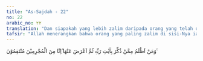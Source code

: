 ```yaml
---
title: "As-Sajdah - 22"
no: 22
arabic_no: ٢٢
translation: "Dan siapakah yang lebih zalim daripada orang yang telah diperingatkan dengan ayat-ayat Tuhannya, kemudian dia berpaling darinya? Sungguh, Kami akan memberikan balasan kepada orang-orang yang berdosa."
tafsir: "Allah menerangkan bahwa orang yang paling zalim di sisi-Nya ialah orang yang telah sampai kepadanya peringatan Allah, ayat-ayat Al-Qur'an, dan petunjuk rasul, tetapi mereka berpaling dari ajaran dan petunjuk itu karena angkuh dan penyakit dengki yang ada di dalam hatinya.\n\nPada akhir ayat ini ditegaskan bahwa Allah akan menyiksa dengan azab yang pedih setiap orang yang berbuat dosa dan maksiat.\n\nDiriwayatkan oleh Ibnu Jarir ath-thabari dari Mu'adz bin Jabal, ia berkata, \"Aku mendengar Rasulullah bersabda:\n\nTiga perkara, barang siapa yang mengerjakannya, maka sesungguhnya ia telah mengerjakan perbuatan dosa: barang siapa yang telah bertekad ikut berperang di jalan yang tidak benar atau mendurhakai kedua orang ibu bapaknya atau orang yang berjalan beserta orang-orang yang zalim lalu ia menolong orang yang zalim itu. Allah berfirman, \"Sesungguhnya Kami akan memberikan pembalasan kepada orang-orang yang berdosa.\" (Riwayat Ibnu Jarir ath-thabari dari Mu'adz bin Jabal)"
---
```


وَمَنْ اَظْلَمُ مِمَّنْ ذُكِّرَ بِاٰيٰتِ رَبِّهٖ ثُمَّ اَعْرَضَ عَنْهَا ۗاِنَّا مِنَ الْمُجْرِمِيْنَ مُنْتَقِمُوْنَ ࣖ
